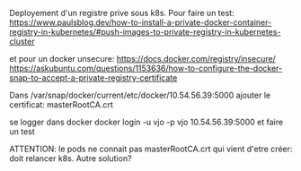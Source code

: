 Deployement d'un registre prive sous k8s.
Pour faire un test: 
https://www.paulsblog.dev/how-to-install-a-private-docker-container-registry-in-kubernetes/#push-images-to-private-registry-in-kubernetes-cluster

et pour un docker unsecure:
https://docs.docker.com/registry/insecure/
https://askubuntu.com/questions/1153636/how-to-configure-the-docker-snap-to-accept-a-private-registry-certificate

Dans 
/var/snap/docker/current/etc/docker/10.54.56.39:5000
ajouter le certificat: masterRootCA.crt

se logger dans docker
docker login -u vjo -p vjo 10.54.56.39:5000
 et faire un test

 ATTENTION: le pods ne connait pas masterRootCA.crt qui vient d'etre créer: doit relancer k8s. Autre solution?
